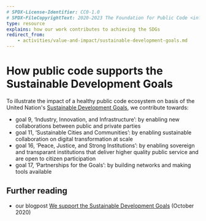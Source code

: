 ```yaml
---
# SPDX-License-Identifier: CC0-1.0
# SPDX-FileCopyrightText: 2020-2023 The Foundation for Public Code <info@publiccode.net>
type: resource
explains: how our work contributes to achieving the SDGs
redirect_from: 
    - activities/value-and-impact/sustainable-development-goals.md
---
```


# How public code supports the Sustainable Development Goals

To illustrate the impact of a healthy public code ecosystem on basis of the United Nation's [Sustainable Development Goals](https://sdgs.un.org/goals), we contribute towards:

* goal 9, ‘Industry, Innovation, and Infrastructure’: by enabling new collaborations between public and private parties
* goal 11, ‘Sustainable Cities and Communities’: by enabling sustainable collaboration on digital transformation at scale
* goal 16, ‘Peace, Justice, and Strong Institutions’: by enabling sovereign and transparant institutions that deliver higher quality public service and are open to citizen participation
* goal 17, ‘Partnerships for the Goals’: by building networks and making tools available

## Further reading

* our blogpost [We support the Sustainable Development Goals](https://blog.publiccode.net/policy/2020/10/02/we-support-the-sustainable-development-goals.html) (October 2020)
